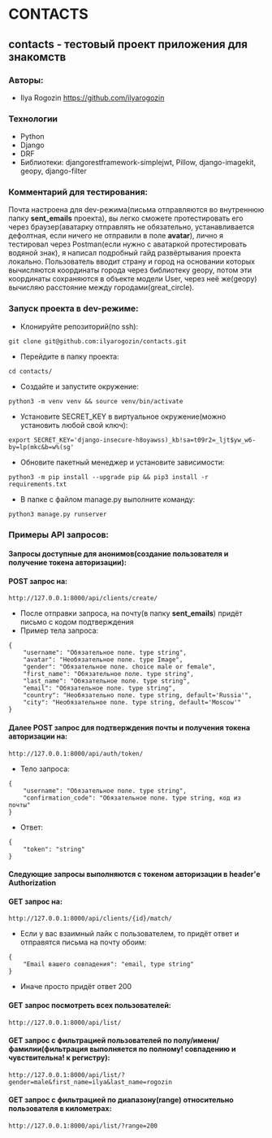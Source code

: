 # CONTACTS
## contacts - тестовый проект приложения для знакомств
### Авторы:
- Ilya Rogozin https://github.com/ilyarogozin
### Технологии
- Python
- Django
- DRF
- Библиотеки: djangorestframework-simplejwt, Pillow, django-imagekit, geopy, django-filter

### Комментарий для тестирования:
Почта настроена для dev-режима(письма отправляются во внутреннюю папку __sent_emails__ проекта),
вы легко сможете протестировать его через браузер(аватарку отправлять не обязательно, устанавливается дефолтная, если ничего не отправили в поле __avatar__), лично я тестировал через Postman(если нужно с аватаркой протестировать водяной знак), я написал подробный гайд развёртывания проекта локально.
Пользователь вводит страну и город на основании которых вычисляются координаты города через библиотеку geopy,
потом эти координаты сохраняются в объекте модели User, через неё же(geopy) вычисляю расстояние между городами(great_circle).

### Запуск проекта в dev-режиме:
- Клонируйте репозиторий(по ssh):
```
git clone git@github.com:ilyarogozin/contacts.git
```

- Перейдите в папку проекта:
```
cd contacts/
```

- Создайте и запустите окружение:
```
python3 -m venv venv && source venv/bin/activate
```

- Установите SECRET_KEY в виртуальное окружение(можно установить любой свой ключ):
```
export SECRET_KEY='django-insecure-h8oyawss)_kb!sa=t09r2=_ljt$yw_w6-by=lp(mkc&b=w%(sg'
```

- Обновите пакетный менеджер и установите зависимости:
```
python3 -m pip install --upgrade pip && pip3 install -r requirements.txt
```

- В папке с файлом manage.py выполните команду:
```
python3 manage.py runserver
```

### Примеры API запросов:
#### Запросы доступные для анонимов(создание пользователя и получение токена авторизации):
#### POST запрос на:
```
http://127.0.0.1:8000/api/clients/create/
```
- После отправки запроса, на почту(в папку __sent_emails__) придёт письмо с кодом подтверждения
- Пример тела запроса:
```
{
    "username": "Обязательное поле. type string",
    "avatar": "Необязательное поле. type Image",
    "gender": "Обязательное поле. choice male or female",
    "first_name": "Обязательное поле. type string",
    "last_name": "Обязательное поле. type string",
    "email": "Обязательное поле. type string",
    "country": "Необязательно поле. type string, default='Russia'",
    "city": "Необязательное поле. type string, default='Moscow'"
}
```

#### Далее POST запрос для подтверждения почты и получения токена авторизации на:
```
http://127.0.0.1:8000/api/auth/token/
```
- Тело запроса:
```
{
    "username": "Обязательное поле. type string",
    "confirmation_code": "Обязательное поле. type string, код из почты"
}
```
- Ответ:
```
{
    "token": "string"
}
```

#### Следующие запросы выполняются с токеном авторизации в header'е Authorization
#### GET запрос на:
```
http://127.0.0.1:8000/api/clients/{id}/match/
```
- Если у вас взаимный лайк с пользователем, то придёт ответ и отправятся письма на почту обоим:
```
{
    "Email вашего совпадения": "email, type string"
}
```
- Иначе просто придёт ответ 200
#### GET запрос посмотреть всех пользователей:
```
http://127.0.0.1:8000/api/list/
```
#### GET запрос с фильтрацией пользователей по полу/имени/фамилии(фильтрация выполняется по полному! совпадению и чувствительна! к регистру):
```
http://127.0.0.1:8000/api/list/?gender=male&first_name=ilya&last_name=rogozin
```
#### GET запрос с фильтрацией по диапазону(range) относительно пользователя в километрах:
```
http://127.0.0.1:8000/api/list/?range=200
```